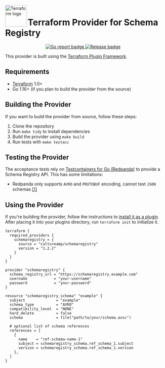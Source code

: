 <!-- markdownlint-disable MD033 MD041 -->
<a href="https://terraform.io">
    <img src="https://www.svgrepo.com/show/448253/terraform.svg" alt="Terraform logo" title="Terraform" align="left" height="70" />
</a>

# Terraform Provider for Schema Registry

 <p align="center">
    <a href="https://goreportcard.com/report/github.com/cultureamp/terraform-provider-schemaregistry">
      <img src="https://goreportcard.com/badge/github.com/cultureamp/terraform-provider-schemaregistry" alt="Go report badge">
    </a>
    <a href="https://github.com/cultureamp/terraform-provider-schemaregistry/releases/latest">
      <img src="https://img.shields.io/github/release/cultureamp/terraform-provider-schemaregistry.svg" alt="Release badge">
    </a>
</p>

This provider is built using the [Terraform Plugin Framework](https://github.com/hashicorp/terraform-plugin-framework).

## Requirements

- [Terraform](https://www.terraform.io/downloads.html) 1.0+
- Go 1.16+ (if you plan to build the provider from the source)

## Building the Provider

If you want to build the provider from source, follow these steps:

1. Clone the repository
2. Run `make tidy` to install dependencies
3. Build the provider using `make build`
4. Run tests with `make testacc`

## Testing the Provider

The acceptance tests rely on [Testcontainers for Go (Redpanda)](https://golang.testcontainers.org/modules/redpanda/) to
provide a Schema Registry API. This has some limitations:

- Redpanda only supports `AVRO` and `PROTOBUF` encoding, cannot test `JSON` schemas
  [[1]](https://github.com/redpanda-data/redpanda/issues/6220)

## Using the Provider

If you're building the provider, follow the instructions to
[install it as a plugin](https://developer.hashicorp.com/terraform/cli/plugins#managing-plugin-installation).
After placing it into your plugins directory, run `terraform init` to initialize it.

```hcl
terraform {
  required_providers {
    schemaregistry = {
      source = "cultureamp/schemaregistry"
      version = "1.2.2"
    }
  }
}

provider "schemaregistry" {
  schema_registry_url = "https://schemaregistry.example.com"
  username            = "your-username"
  password            = "your-password"
}

resource "schemaregistry_schema" "example" {
  subject              = "example"
  schema_type          = "AVRO"
  compatibility_level  = "NONE"
  hard_delete          = false
  schema               = file("path/to/your/schema.avsc")

  # optional list of schema references
  references = [
    {
      name    = "ref-schema-name-1"
      subject = schemaregistry_schema.ref_schema_1.subject
      version = schemaregistry_schema.ref_schema_1.version
    },
  ]
}
```
